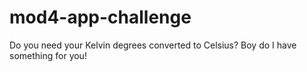 # mod4-app-challenge
Do you need your Kelvin degrees converted to Celsius? Boy do I have something for you!
